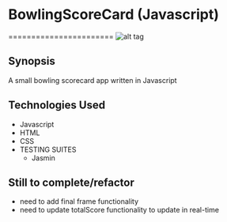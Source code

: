 # BowlingScoreCard (Javascript)
=======================
![alt tag](https://github.com/ddemkiw/BowlingScorecard/blob/master/img/front-page3.jpg)

## Synopsis

A small bowling scorecard app written in Javascript

## Technologies Used

- Javascript
- HTML
- CSS
- TESTING SUITES
  - Jasmin

## Still to complete/refactor

- need to add final frame functionality
- need to update totalScore functionality to update in real-time


